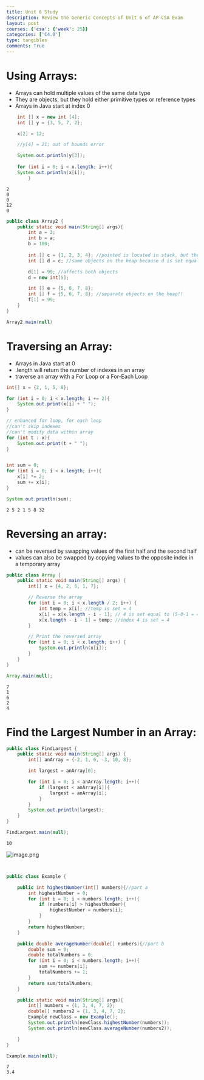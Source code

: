 ```yaml
---
title: Unit 6 Study
description: Review the Generic Concepts of Unit 6 of AP CSA Exam
layout: post
courses: {'csa': {'week': 25}}
categories: ['C4.0']
type: tangibles
comments: True
---
```


# Using Arrays:
- Arrays can hold multiple values of the same data type
- They are objects, but they hold either primitive types or reference types
- Arrays in Java start at index 0


```java
    int [] x = new int [4];
    int [] y = {3, 5, 7, 2};

    x[2] = 12;

    //y[4] = 21; out of bounds error

    System.out.println(y[3]);
    
    for (int i = 0; i < x.length; i++){
    System.out.println(x[i]);
        }

```

    2
    0
    0
    12
    0



```java
public class Array2 {
    public static void main(String[] args){
        int a = 3;
        int b = a;
        b = 100;
        
        int [] c = {1, 2, 3, 4}; //pointed is located in stack, but the data of the array is located in the heap!!
        int [] d = c; //same objects on the heap because d is set equal to c

        d[1] = 99; //affects both objects
        d = new int[5];

        int [] e = {5, 6, 7, 8};
        int [] f = {5, 6, 7, 8}; //separate objects on the heap!!
        f[1] = 99;
    }
}

Array2.main(null)
```

# Traversing an Array:
- Arrays in Java start at 0
- .length will return the number of indexes in an array
- traverse an array with a For Loop or a For-Each Loop


```java
int[] x = {2, 1, 5, 8};

for (int i = 0; i < x.length; i += 2){
    System.out.print(x[i] + " ");
}

// enhanced for loop, for each loop
//can't skip indexes
//can't modify data within array
for (int t : x){
    System.out.print(t + " ");
}


int sum = 0;
for (int i = 0; i < x.length; i++){
    x[i] *= 2;
    sum += x[i];
}

System.out.println(sum);
```

    2 5 2 1 5 8 32


# Reversing an array:
- can be reversed by swapping values of the first half and the second half
- values can also be swapped by copying values to the opposite index in a temporary array


```java
public class Array {
    public static void main(String[] args) {
        int[] x = {4, 2, 6, 1, 7};

        // Reverse the array
        for (int i = 0; i < x.length / 2; i++) {
            int temp = x[i]; //temp is set = 4
            x[i] = x[x.length - i - 1]; // 4 is set equal to (5-0-1 = 4), which is 7
            x[x.length - i - 1] = temp; //index 4 is set = 4
        }

        // Print the reversed array
        for (int i = 0; i < x.length; i++) {
            System.out.println(x[i]);
        }
    }
}

Array.main(null);
```

    7
    1
    6
    2
    4


# Find the Largest Number in an Array:


```java
public class FindLargest {
    public static void main(String[] args) {
        int[] anArray = {-2, 1, 6, -3, 10, 8};

        int largest = anArray[0];

        for (int i = 0; i < anArray.length; i++){
            if (largest < anArray[i]){
                largest = anArray[i];
            }
        }
        System.out.println(largest);
    }
}

FindLargest.main(null);
```

    10


![image.png](attachment:image.png)


```java

```


```java

```


```java
public class Example {

    public int highestNumber(int[] numbers){//part a
        int highestNumber = 0;
        for (int i = 0; i < numbers.length; i++){
            if (numbers[i] > highestNumber){
                highestNumber = numbers[i];
            }
        }
        return highestNumber;
    }

    public double averageNumber(double[] numbers){//part b
        double sum = 0;
        double totalNumbers = 0;
        for (int i = 0; i < numbers.length; i++){
            sum += numbers[i];
            totalNumbers += 1;
        }
        return sum/totalNumbers;
    }

    public static void main(String[] args){
        int[] numbers = {1, 3, 4, 7, 2};
        double[] numbers2 = {1, 3, 4, 7, 2};
        Example newClass = new Example();
        System.out.println(newClass.highestNumber(numbers));
        System.out.println(newClass.averageNumber(numbers2));

    }
}

Example.main(null);

```

    7
    3.4

